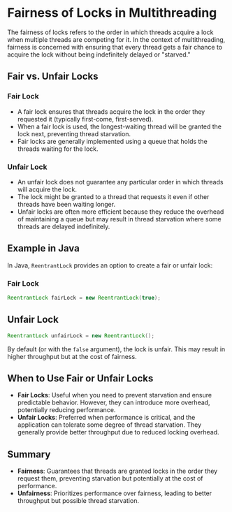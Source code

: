 # Fairness of Locks in Multithreading

The fairness of locks refers to the order in which threads acquire a lock when multiple threads are competing for it. In the context of multithreading, fairness is concerned with ensuring that every thread gets a fair chance to acquire the lock without being indefinitely delayed or "starved."

## Fair vs. Unfair Locks

### Fair Lock

- A fair lock ensures that threads acquire the lock in the order they requested it (typically first-come, first-served).
- When a fair lock is used, the longest-waiting thread will be granted the lock next, preventing thread starvation.
- Fair locks are generally implemented using a queue that holds the threads waiting for the lock.

### Unfair Lock

- An unfair lock does not guarantee any particular order in which threads will acquire the lock.
- The lock might be granted to a thread that requests it even if other threads have been waiting longer.
- Unfair locks are often more efficient because they reduce the overhead of maintaining a queue but may result in thread starvation where some threads are delayed indefinitely.

## Example in Java

In Java, `ReentrantLock` provides an option to create a fair or unfair lock:

### Fair Lock

```java
ReentrantLock fairLock = new ReentrantLock(true);
```

## Unfair Lock

```java
ReentrantLock unfairLock = new ReentrantLock();
```

By default (or with the `false` argument), the lock is unfair. This may result in higher throughput but at the cost of fairness.

## When to Use Fair or Unfair Locks

- **Fair Locks**: Useful when you need to prevent starvation and ensure predictable behavior. However, they can introduce more overhead, potentially reducing performance.
- **Unfair Locks**: Preferred when performance is critical, and the application can tolerate some degree of thread starvation. They generally provide better throughput due to reduced locking overhead.

## Summary

- **Fairness**: Guarantees that threads are granted locks in the order they request them, preventing starvation but potentially at the cost of performance.
- **Unfairness**: Prioritizes performance over fairness, leading to better throughput but possible thread starvation.
